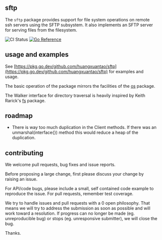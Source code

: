 sftp
----

The `sftp` package provides support for file system operations on remote ssh
servers using the SFTP subsystem. It also implements an SFTP server for serving
files from the filesystem.

![CI Status](https://github.com/huangxuantao/sftp/workflows/CI/badge.svg?branch=master&event=push) [![Go Reference](https://pkg.go.dev/badge/github.com/huangxuantao/sftp.svg)](https://pkg.go.dev/github.com/huangxuantao/sftp)

usage and examples
------------------

See [https://pkg.go.dev/github.com/huangxuantao/sftp](https://pkg.go.dev/github.com/huangxuantao/sftp) for
examples and usage.

The basic operation of the package mirrors the facilities of the
[os](http://golang.org/pkg/os) package.

The Walker interface for directory traversal is heavily inspired by Keith
Rarick's [fs](https://pkg.go.dev/github.com/kr/fs) package.

roadmap
-------

* There is way too much duplication in the Client methods. If there was an
  unmarshal(interface{}) method this would reduce a heap of the duplication.

contributing
------------

We welcome pull requests, bug fixes and issue reports.

Before proposing a large change, first please discuss your change by raising an
issue.

For API/code bugs, please include a small, self contained code example to
reproduce the issue. For pull requests, remember test coverage.

We try to handle issues and pull requests with a 0 open philosophy. That means
we will try to address the submission as soon as possible and will work toward
a resolution. If progress can no longer be made (eg. unreproducible bug) or
stops (eg. unresponsive submitter), we will close the bug.

Thanks.
